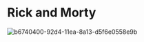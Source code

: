 # Rick and Morty


![b6740400-92d4-11ea-8a13-d5f6e0558e9b](https://user-images.githubusercontent.com/120562306/211813326-c63f4dce-f809-4c6c-a99e-bca084deb33b.png)
